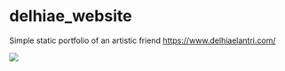 # delhiae_website

Simple static portfolio of an artistic friend
https://www.delhiaelantri.com/

![](screenshots/delhia_screen_01)
